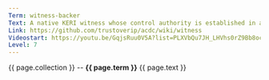 ```yaml
---
Term: witness-backer
Text: A native KERI witness whose control authority is established in a KEL
Link: https://github.com/trustoverip/acdc/wiki/witness
Videostart: https://youtu.be/GqjsRuu0V5A?list=PLXVbQu7JH_LHVhs0rZ9Bb8ocyKlPljkaG&t=27m55s
Level: 7
---
```


{{ page.collection }} -- **{{ page.term }}**
   {{ page.text }} 
